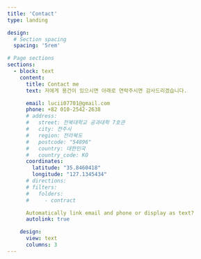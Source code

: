 ```yaml
---
title: 'Contact'
type: landing

design:
  # Section spacing
  spacing: '5rem'

# Page sections
sections:
  - block: text
    content:
      title: Contact me
      text: 저에게 용건이 있으시면 아래로 연락주시면 감사드리겠습니다.

      email: lucii07701@gmail.com
      phone: +82 010-2542-2638
      # address:
      #   street: 전북대학교 공과대학 7호관
      #   city: 전주시
      #   region: 전라북도
      #   postcode: "54896"
      #   country: 대한민국
      #   country_code: KO
      coordinates:
        latitude: "35.8460418"
        longitude: "127.1345434"
      # directions:
      # filters:
      #   folders:
      #     - contract

      Automatically link email and phone or display as text?
      autolink: true

    design:
      view: text
      columns: 3
---
```

